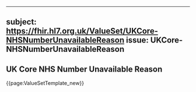 
---
subject: https://fhir.hl7.org.uk/ValueSet/UKCore-NHSNumberUnavailableReason
issue: UKCore-NHSNumberUnavailableReason
---
## UK Core NHS Number Unavailable Reason

{{page:ValueSetTemplate_new}}
    
